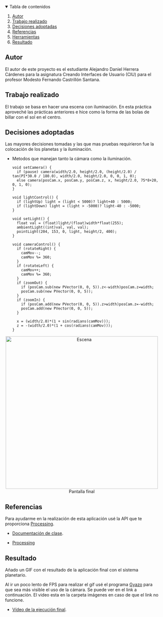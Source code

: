<!-- TABLE OF CONTENTS -->
<details open="open">
  <summary>Tabla de contenidos</summary>
  <ol>
    <li>
      <a href="#Autor">Autor</a>
    </li>
    <li>
      <a href="#Trabajo realizado">Trabajo realizado</a>
    </li>
    <li><a href="#decisiones-adoptadas">Decisiones adoptadas</a></li>
    <li><a href="#referencias">Referencias</a></li>
    <li><a href="#herramientas">Herramientas</a></li>
    <li><a href="#resultado">Resultado</a></li>
  </ol>
</details>




## Autor

El autor de este proyecto es el estudiante Alejandro Daniel Herrera Cárdenes para la asignatura Creando Interfaces de Usuario (CIU) para el profesor Modesto Fernando Castrillón Santana. 


## Trabajo realizado

El trabajo se basa en hacer una escena con iluminación. En esta práctica aproveché las prácticas anteriores e hice como la forma de las bolas de billar con el sol en el centro.

## Decisiones adoptadas

Las mayores decisiones tomadas y las que mas pruebas requirieron fue la colocación de los planetas y la iluminación.


* Metodos que manejan tanto la cámara como la iluminación.
  ```
  void setCamera() {
    if (pause) camera(width/2.0, height/2.0, (height/2.0) / tan(PI*30.0 / 180.0), width/2.0, height/2.0, 0, 0, 1, 0);
    else camera(posCam.x, posCam.y, posCam.z, x, height/2.0, 75*8+20, 0, 1, 0);
  }

  void lightControl() {
    if (lightUp) light = (light < 5000)? light+40 : 5000;
    if (lightDown) light = (light > -5000)? light-40 : -5000;
  }

  void setLight() {
    float val = (float)light/(float)width*float(255);
    ambientLight((int)val, val, val);
    pointLight(204, 153, 0, light, height/2, 400);
  }

  void cameraControl() {
    if (rotateRight) {
      camMov--;
      camMov %= 360;
    }
    if (rotateLeft) {
      camMov++;
      camMov %= 360;
    }
    if (zoomOut) {
      if (posCam.sub(new PVector(0, 0, 5)).z<-width)posCam.z=width;
      posCam.sub(new PVector(0, 0, 5));
    }
    if (zoomIn) {
      if (posCam.add(new PVector(0, 0, 5)).z>width)posCam.z=-width;
      posCam.add(new PVector(0, 0, 5));
    }

    x = (width/2.0)*(1 + sin(radians(camMov)));
    z = -(width/2.0)*(1 + cos(radians(camMov)));
  }

 <p align="center"><img src="images/escena.png" alt="Escena" width="500" height="500"></br>Pantalla final</p>
 


## Referencias

Para ayudarme en la realización de esta aplicación usé la API que te proporciona [Processing](https://www.processing.org/).

* [Documentación de clase](https://ncvt-aep.ulpgc.es/cv/ulpgctp21/pluginfile.php/412240/mod_resource/content/40/CIU_Pr_cticas.pdf).

* [Processing](https://www.processing.org/)




## Resultado

Añado un GIF con el resultado de la aplicación final con el sistema planetario.

Al ir un poco lento de FPS para realizar el gif usé el programa [Gyazo](https://gyazo.com/) para que sea más visible el uso de la cámara. Se puede ver en el link a continuación. El video esta en la carpeta imágenes en caso de que el link no funcione.
* [Vídeo de la ejecución final](https://gyazo.com/fe843e34a0b2bb0985daa7e230e055d3).

